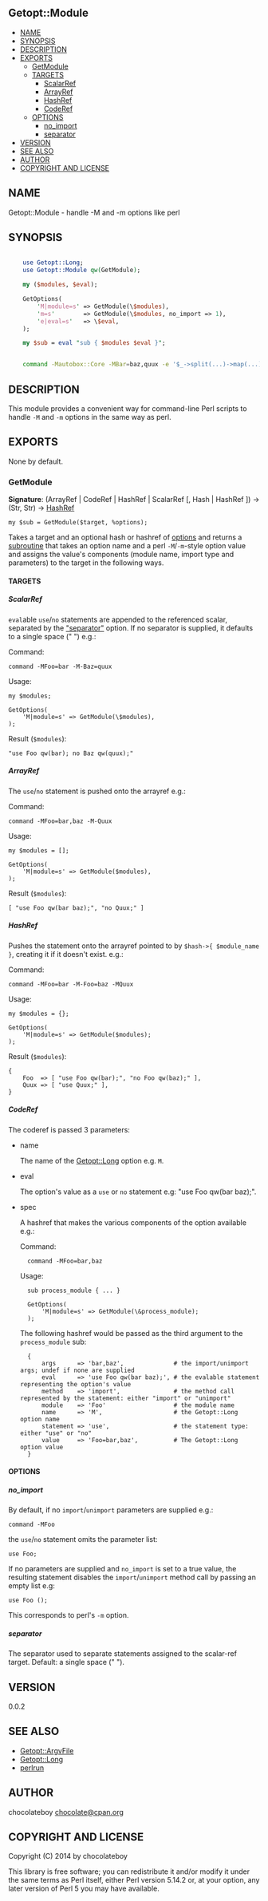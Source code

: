 ## Getopt::Module

- [NAME](#name)
- [SYNOPSIS](#synopsis)
- [DESCRIPTION](#description)
- [EXPORTS](#exports)
    - [GetModule](#getmodule)
    - [TARGETS](#targets)
        - [ScalarRef](#scalarref)
        - [ArrayRef](#arrayref)
        - [HashRef](#hashref)
        - [CodeRef](#coderef)
    - [OPTIONS](#options)
        - [no\_import](#no\_import)
        - [separator](#separator)
- [VERSION](#version)
- [SEE ALSO](#see-also)
- [AUTHOR](#author)
- [COPYRIGHT AND LICENSE](#copyright-and-license)

## NAME

Getopt::Module - handle -M and -m options like perl

## SYNOPSIS

```perl

    use Getopt::Long;
    use Getopt::Module qw(GetModule);

    my ($modules, $eval);

    GetOptions(
        'M|module=s' => GetModule(\$modules),
        'm=s'        => GetModule(\$modules, no_import => 1),
        'e|eval=s'   => \$eval,
    );

    my $sub = eval "sub { $modules $eval }";

```

```bash

    command -Mautobox::Core -MBar=baz,quux -e '$_->split(...)->map(...)->join(...)'

```

## DESCRIPTION

This module provides a convenient way for command-line Perl scripts to handle `-M`
and `-m` options in the same way as perl.

## EXPORTS

None by default.

### GetModule

__Signature__: (ArrayRef | CodeRef | HashRef | ScalarRef \[, Hash | HashRef \]) -> (Str, Str) -> [HashRef](#spec)

    my $sub = GetModule($target, %options);

Takes a target and an optional hash or hashref of [options](#options) and returns a
[subroutine](http://search.cpan.org/perldoc?Getopt%3A%3ALong#User-defined_subroutines_to_handle_options) that takes
an option name and a perl `-M`/`-m`-style option value and assigns the value's components (module name, import type
and parameters) to the target in the following ways.

#### TARGETS

##### ScalarRef

`eval`able `use`/`no` statements are appended to the referenced scalar, separated by the ["separator"](#separator) option.
If no separator is supplied, it defaults to a single space (" ") e.g.:

Command:

    command -MFoo=bar -M-Baz=quux

Usage:

    my $modules;

    GetOptions(
        'M|module=s' => GetModule(\$modules),
    );

Result (`$modules`):

    "use Foo qw(bar); no Baz qw(quux);"

##### ArrayRef

The `use`/`no` statement is pushed onto the arrayref e.g.:

Command:

    command -MFoo=bar,baz -M-Quux

Usage:

    my $modules = [];

    GetOptions(
        'M|module=s' => GetModule($modules),
    );

Result (`$modules`):

    [ "use Foo qw(bar baz);", "no Quux;" ]

##### HashRef

Pushes the statement onto the arrayref pointed to by `$hash->{ $module_name }`, creating it if it doesn't exist. e.g.:

Command:

    command -MFoo=bar -M-Foo=baz -MQuux

Usage:

    my $modules = {};

    GetOptions(
        'M|module=s' => GetModule($modules);
    );

Result (`$modules`):

    {
        Foo  => [ "use Foo qw(bar);", "no Foo qw(baz);" ],
        Quux => [ "use Quux;" ],
    }

##### CodeRef

The coderef is passed 3 parameters:

- name

    The name of the [Getopt::Long](http://search.cpan.org/perldoc?Getopt::Long) option e.g. `M`.

- eval

    The option's value as a `use` or `no` statement e.g: "use Foo qw(bar baz);".

- spec <a name="#spec"></a>

    A hashref that makes the various components of the option available e.g.:

    Command:

        command -MFoo=bar,baz

    Usage:

        sub process_module { ... }

        GetOptions(
            'M|module=s' => GetModule(\&process_module);
        );

    The following hashref would be passed as the third argument to the `process_module` sub:

        {
            args      => 'bar,baz',              # the import/unimport args; undef if none are supplied
            eval      => 'use Foo qw(bar baz);', # the evalable statement representing the option's value
            method    => 'import',               # the method call represented by the statement: either "import" or "unimport"
            module    => 'Foo'                   # the module name
            name      => 'M',                    # the Getopt::Long option name
            statement => 'use',                  # the statement type: either "use" or "no"
            value     => 'Foo=bar,baz',          # The Getopt::Long option value
        }

#### OPTIONS

##### no\_import

By default, if no `import`/`unimport` parameters are supplied e.g.:

    command -MFoo

the `use`/`no` statement omits the parameter list:

    use Foo;

If no parameters are supplied and `no_import` is set to a true value, the resulting statement disables the
`import`/`unimport` method call by passing an empty list e.g:

    use Foo ();

This corresponds to perl's `-m` option.

##### separator

The separator used to separate statements assigned to the scalar-ref target. Default: a single space (" ").

## VERSION

0.0.2

## SEE ALSO

- [Getopt::ArgvFile](http://search.cpan.org/perldoc?Getopt::ArgvFile)
- [Getopt::Long](http://search.cpan.org/perldoc?Getopt::Long)
- [perlrun](http://search.cpan.org/perldoc?perlrun)

## AUTHOR

chocolateboy <chocolate@cpan.org>

## COPYRIGHT AND LICENSE

Copyright (C) 2014 by chocolateboy

This library is free software; you can redistribute it and/or modify
it under the same terms as Perl itself, either Perl version 5.14.2 or,
at your option, any later version of Perl 5 you may have available.
